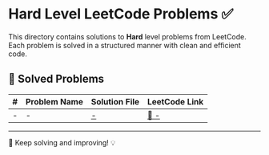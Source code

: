 # Hard Level LeetCode Problems ✅

This directory contains solutions to **Hard** level problems from LeetCode. Each problem is solved in a structured manner with clean and efficient code.

## 📌 Solved Problems

| # | Problem Name | Solution File | LeetCode Link |
|---|-------------|--------------|---------------|
| - | - | [ - ]( - ) | [🔗 - ]( - ) |

---

🚀 Keep solving and improving! 💡

